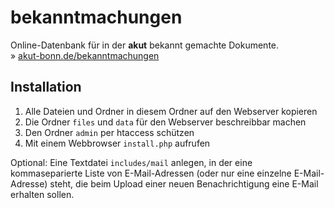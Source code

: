 # bekanntmachungen

Online-Datenbank für in der **akut** bekannt gemachte Dokumente.  
» [akut-bonn.de/bekanntmachungen](https://www.akut-bonn.de/bekanntmachungen)

## Installation

1. Alle Dateien und Ordner in diesem Ordner auf den Webserver kopieren
2. Die Ordner `files` und `data` für den Webserver beschreibbar machen
3. Den Ordner `admin` per htaccess schützen
4. Mit einem Webbrowser `install.php` aufrufen

Optional: Eine Textdatei `includes/mail` anlegen, in der eine kommaseparierte 
Liste von E-Mail-Adressen (oder nur eine einzelne E-Mail-Adresse) steht, die 
beim Upload einer neuen Benachrichtigung eine E-Mail erhalten sollen.
